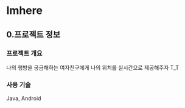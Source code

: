 # Imhere

## 0.프로젝트 정보

### 프로젝트 개요

나의 행방을 궁금해하는 여자친구에게 나의 위치를 실시간으로 제공해주자 T_T

### 사용 기술 ###

Java, Android
